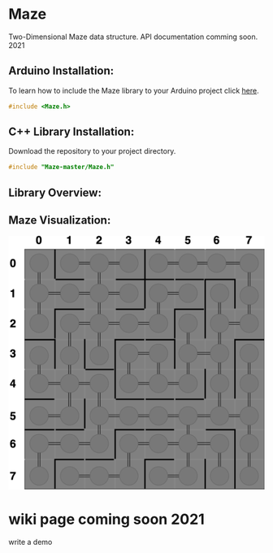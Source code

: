 # Maze
Two-Dimensional Maze data structure. API documentation comming soon. 2021

## Arduino Installation:
To learn how to include the Maze library to your Arduino project click [here](https://www.arduino.cc/en/guide/libraries#toc4). 
```c++
#include <Maze.h>
```

## C++ Library Installation:
Download the repository to your project directory.
```c++
#include "Maze-master/Maze.h"
```

## Library Overview:

## Maze Visualization:
![Alt Text](https://github.com/jimenezjose/Maze/blob/media/.images/Maze-Graph.png)

# wiki page coming soon 2021

write a demo

